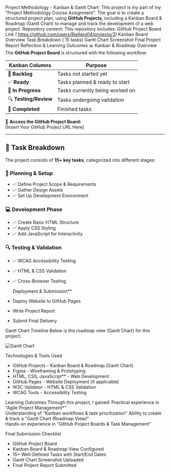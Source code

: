  Project Methodology - Kanban & Gantt Chart:
 This project is my part of my "Project Methodology Course Assignment". 
 The goal is to create a structured project plan, using **GitHub Projects**, including a Kanban Board & Roadmap (Gantt Chart) to manage and track the development of a web project.
Repository content:
This repository includes:
GitHub Project Board Link ( https://github.com/users/Bjelland14/projects/3)
Kanban Board Overview
Task Breakdown ( 15 tasks)
Gantt Chart Screenshot
Final Project Report
Reflection & Learning Outcomes
📊 Kanban & Roadmap Overview
The **GitHub Project Board** is structured with the following workflow:

| **Kanban Columns** | **Purpose** |
|--------------------|------------|
| 📝 **Backlog** | Tasks not started yet |
| ✅ **Ready** | Tasks planned & ready to start |
| 🚧 **In Progress** | Tasks currently being worked on |
| 🔍 **Testing/Review** | Tasks undergoing validation |
| 🏁 **Completed** | Finished tasks |

🔗 **Access the GitHub Project Board:**  
[Insert Your GitHub Project URL Here]

---

## 📝 Task Breakdown
The project consists of **15+ key tasks**, categorized into different stages:

### **📌 Planning & Setup**
- ✅ Define Project Scope & Requirements
- ✅ Gather Design Assets
- ✅ Set Up Development Environment

### **💻 Development Phase**
- ✅ Create Basic HTML Structure
- ✅ Apply CSS Styling
- ✅ Add JavaScript for Interactivity

### **🔍 Testing & Validation**
- ✅ WCAG Accessibility Testing
- ✅ HTML & CSS Validation
- ✅ Cross-Browser Testing

  Deployment & Submission**
- Deploy Website to GitHub Pages
-  Write Project Report
-  Submit Final Delivery



 Gantt Chart Timeline
Below is the roadmap view (Gantt Chart) for this project:  

![Gantt Chart](Gantt_Chart.png)



 Technologies & Tools Used
- GitHub Projects - Kanban Board & Roadmap (Gantt Chart)
- Figma - Wireframing & Prototyping
- HTML, CSS, JavaScript** - Web Development
- GitHub Pages - Website Deployment (if applicable)
- W3C Validator - HTML & CSS Validation
- WCAG Tools - Accessibility Testing


 Learning Outcomes
 Through this project, I gained:
 Practical experience in "Agile Project Management*"  
 Understanding of "Kanban workflows & task prioritization" 
 Ability to create & track a "Gantt Chart (Roadmap View)"  
 Hands-on experience in "GitHub Project Boards & Task Management"  



   Final Submission Checklist
 - GitHub Project Board   
 - Kanban Board & Roadmap View Configured
 - 15+ Well-Defined Tasks with Start/End Dates  
 - Gantt Chart Screenshot Uploaded  
 - Final Project Report Submitted
